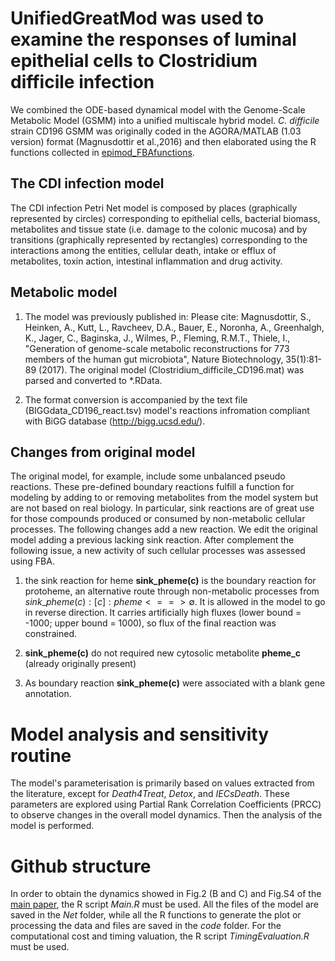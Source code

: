 
# UnifiedGreatMod was used to examine the responses of luminal epithelial cells to Clostridium difficile infection

We combined the ODE-based dynamical model with the Genome-Scale Metabolic Model (GSMM) into a unified multiscale hybrid model. _C. difficile_ strain CD196 GSMM was originally coded in the AGORA/MATLAB (1.03 version) format (Magnusdottir et al.,2016) and then elaborated using the R functions collected in [epimod_FBAfunctions](https://github.com/qBioTurin/epimod_FBAfunctions).

## The CDI infection model

The CDI infection Petri Net model is composed by places (graphically represented by circles) corresponding to epithelial cells, bacterial biomass, metabolites and tissue state (i.e. damage to the colonic mucosa) and by transitions (graphically represented by rectangles) corresponding to the interactions among the entities, cellular death, intake or efflux of metabolites, toxin action, intestinal inflammation and drug activity.

## Metabolic model

1. The model was previously published in: Please cite: Magnusdottir, S., Heinken, A., Kutt, L., Ravcheev, D.A., Bauer, E., Noronha, A., Greenhalgh, K., Jager, C., Baginska, J., Wilmes, P., Fleming, R.M.T., Thiele, I., "Generation of genome-scale metabolic reconstructions for 773 members of the human gut microbiota", Nature Biotechnology, 35(1):81-89 (2017). The original model (Clostridium\_difficile\_CD196.mat) was parsed and converted to *.RData.

2. The format conversion is accompanied by the text file (BIGGdata\_CD196\_react.tsv) model's reactions infromation compliant with BiGG database (http://bigg.ucsd.edu/).

## Changes from original model

The original model, for example, include some unbalanced pseudo reactions. These pre-defined boundary reactions fulfill a function for modeling by adding to or removing metabolites from the model system but are not based on real biology. In particular, sink reactions are of great use for those compounds produced or consumed by non-metabolic cellular processes. The following changes add a new reaction. We edit the original model adding a previous lacking sink reaction. After complement the following issue, a new activity of such cellular processes was assessed using FBA.

1. the sink reaction for heme **sink\_pheme(c)** is the boundary reaction for protoheme, an alternative route through non-metabolic processes from $sink\_pheme(c) : [c] : pheme <==> \emptyset$. It is allowed in the model to go in reverse direction. It carries artificially high fluxes (lower bound = -1000; upper bound = 1000), so flux of the final reaction was constrained.

2. **sink\_pheme(c)** do not required new cytosolic  metabolite **pheme\_c** (already originally present)

3. As boundary reaction **sink\_pheme(c)** were associated with a blank gene annotation.

# Model analysis and sensitivity routine

The model's parameterisation is primarily based on values extracted from the literature, except for *Death4Treat*, *Detox*, and *IECsDeath*. These parameters are explored using Partial Rank Correlation Coefficients (PRCC) to observe changes in the overall model dynamics. Then the analysis of the model is performed.

# Github structure

In order to obtain the dynamics showed in Fig.2 (B and C) and Fig.S4 of the [main paper](), the R script *Main.R* must be used. All the files of the model are saved in the *Net* folder, while all the R functions to generate the plot or processing the data and files are saved in the *code* folder.
For the computational cost and timing valuation, the  R script *TimingEvaluation.R* must be used.
